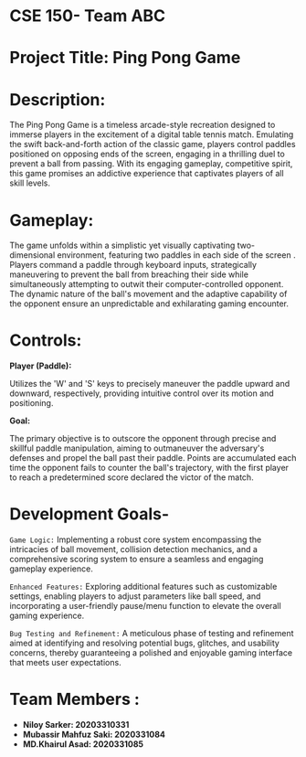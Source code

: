 # CSE 150- Team ABC
# Project Title: Ping Pong Game
# Description:
The Ping Pong Game is a timeless arcade-style recreation designed to immerse players in the excitement of a digital table tennis match. Emulating the swift back-and-forth action of the classic game, players control paddles positioned on opposing ends of the screen, engaging in a thrilling duel to prevent a ball from passing. With its  engaging gameplay, competitive spirit, this game promises an addictive experience that captivates players of all skill levels.

# Gameplay:
The game unfolds within a simplistic yet visually captivating two-dimensional environment, featuring two paddles in each side of the screen .  Players command a paddle through keyboard inputs, strategically maneuvering to prevent the ball from breaching their side while simultaneously attempting to outwit their computer-controlled opponent. The dynamic nature of the ball's movement and the adaptive capability  of the opponent ensure an unpredictable and exhilarating gaming encounter.

# Controls:

**Player (Paddle):**

Utilizes the 'W' and 'S' keys to precisely maneuver the paddle upward and downward, respectively, providing intuitive control over its motion and positioning.

**Goal:**

The primary objective is to outscore the opponent through precise and skillful paddle manipulation, aiming to outmaneuver the adversary's defenses and propel the ball past their paddle. Points are accumulated each time the opponent fails to counter the ball's trajectory, with the first player to reach a predetermined score declared the victor of the match.

# Development Goals-
`Game Logic:` Implementing a robust core system encompassing the intricacies of ball movement, collision detection mechanics, and a comprehensive scoring system to ensure a seamless and engaging gameplay experience.

`Enhanced Features:` Exploring additional features such as customizable settings, enabling players to adjust parameters like ball speed, and incorporating a user-friendly pause/menu function to elevate the overall gaming experience.

`Bug Testing and Refinement:` A meticulous phase of testing and refinement aimed at identifying and resolving potential bugs, glitches, and usability concerns, thereby guaranteeing a polished and enjoyable gaming interface that meets user expectations.



# Team Members :
* **Niloy Sarker: 20203310331**
* **Mubassir Mahfuz Saki: 2020331084**
* **MD.Khairul Asad: 2020331085**
